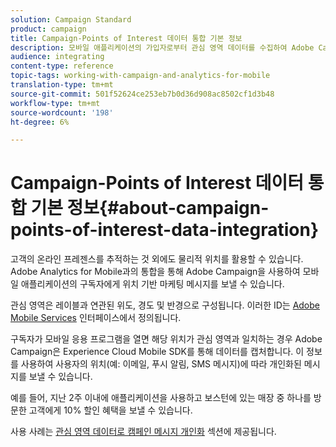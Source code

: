 ```yaml
---
solution: Campaign Standard
product: campaign
title: Campaign-Points of Interest 데이터 통합 기본 정보
description: 모바일 애플리케이션의 가입자로부터 관심 영역 데이터를 수집하여 Adobe Campaign의 통합을 통해 위치 기반 마케팅 메시지를 가입자에게 전송할 수 있습니다.
audience: integrating
content-type: reference
topic-tags: working-with-campaign-and-analytics-for-mobile
translation-type: tm+mt
source-git-commit: 501f52624ce253eb7b0d36d908ac8502cf1d3b48
workflow-type: tm+mt
source-wordcount: '198'
ht-degree: 6%

---
```



# Campaign-Points of Interest 데이터 통합 기본 정보{#about-campaign-points-of-interest-data-integration}

고객의 온라인 프레젠스를 추적하는 것 외에도 물리적 위치를 활용할 수 있습니다. Adobe Analytics for Mobile과의 통합을 통해 Adobe Campaign을 사용하여 모바일 애플리케이션의 구독자에게 위치 기반 마케팅 메시지를 보낼 수 있습니다.

관심 영역은 레이블과 연관된 위도, 경도 및 반경으로 구성됩니다. 이러한 ID는 [Adobe Mobile Services](https://docs.adobe.com/content/help/en/mobile-services/using/home.html) 인터페이스에서 정의됩니다.

구독자가 모바일 응용 프로그램을 열면 해당 위치가 관심 영역과 일치하는 경우 Adobe Campaign은 Experience Cloud Mobile SDK를 통해 데이터를 캡처합니다. 이 정보를 사용하여 사용자의 위치(예: 이메일, 푸시 알림, SMS 메시지)에 따라 개인화된 메시지를 보낼 수 있습니다.

예를 들어, 지난 2주 이내에 애플리케이션을 사용하고 보스턴에 있는 매장 중 하나를 방문한 고객에게 10% 할인 혜택을 보낼 수 있습니다.

사용 사례는 [관심 영역 데이터로 캠페인 메시지 개인화](../../integrating/using/personalizing-campaign-messages-with-point-of-interest-data.md) 섹션에 제공됩니다.
